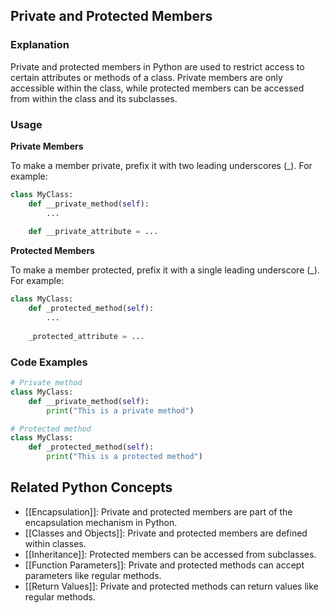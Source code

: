 ## Private and Protected Members

### Explanation
Private and protected members in Python are used to restrict access to certain attributes or methods of a class. Private members are only accessible within the class, while protected members can be accessed from within the class and its subclasses.

### Usage
**Private Members**

To make a member private, prefix it with two leading underscores (_). For example:

```python
class MyClass:
    def __private_method(self):
        ...
    
    def __private_attribute = ...
```

**Protected Members**

To make a member protected, prefix it with a single leading underscore (_). For example:

```python
class MyClass:
    def _protected_method(self):
        ...
    
    _protected_attribute = ...
```

### Code Examples
```python
# Private method
class MyClass:
    def __private_method(self):
        print("This is a private method")

# Protected method
class MyClass:
    def _protected_method(self):
        print("This is a protected method")
```

## Related Python Concepts
- [[Encapsulation]]: Private and protected members are part of the encapsulation mechanism in Python.
- [[Classes and Objects]]: Private and protected members are defined within classes.
- [[Inheritance]]: Protected members can be accessed from subclasses.
- [[Function Parameters]]: Private and protected methods can accept parameters like regular methods.
- [[Return Values]]: Private and protected methods can return values like regular methods.